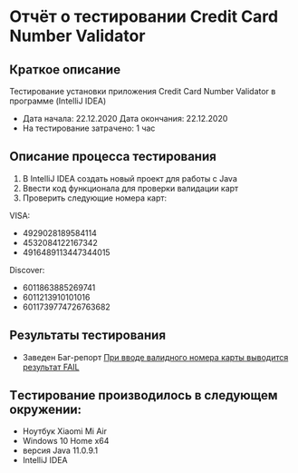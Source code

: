# Отчёт о тестировании Credit Card Number Validator
## Краткое описание
 Тестирование установки приложения Credit Card Number Validator в программе (IntelliJ IDEA)
* Дата начала: 22.12.2020  Дата окончания: 22.12.2020
* На тестирование затрачено: 1 час
## Описание процесса тестирования
1. В IntelliJ IDEA создать новый проект для работы с Java
2. Ввести код функционала для проверки валидации  карт
2. Проверить следующие номера карт:

VISA:
* 4929028189584114
* 4532084122167342
* 4916489113447344015 

Discover:
* 6011863885269741
* 6011213910101016
* 6011739774726763682

## Результаты тестирования 
* Заведен Баг-репорт [При вводе валидного номера карты выводится результат FAIL](https://github.com/friklen/Credit-Card-Number-Validator/issues/1#issue-773725170)

## Tестирование производилось в следующем окружении:
* Ноутбук Xiaomi Mi Air
* Windows 10 Home х64
* версия Java 11.0.9.1
* IntelliJ IDEA






